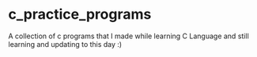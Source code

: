 # c_practice_programs
A collection of c programs that I made while learning C Language and still learning and updating to this day :)
